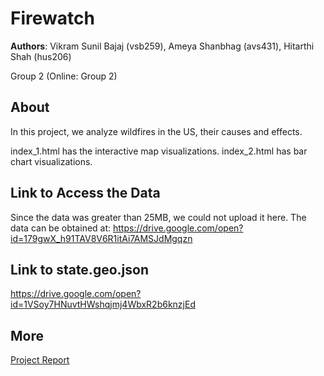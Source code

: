 # Firewatch
**Authors**: Vikram Sunil Bajaj (vsb259), Ameya Shanbhag (avs431), Hitarthi Shah (hus206)

Group 2 (Online: Group 2)

## About
In this project, we analyze wildfires in the US, their causes and effects.

index_1.html has the interactive map visualizations.
index_2.html has bar chart visualizations.

## Link to Access the Data
Since the data was greater than 25MB, we could not upload it here. The data can be obtained at: https://drive.google.com/open?id=179gwX_h91TAV8V6R1itAi7AMSJdMgqzn

## Link to state.geo.json
https://drive.google.com/open?id=1VSoy7HNuvtHWshqjmj4WbxR2b6knzjEd

## More
[Project Report](project.pdf)
